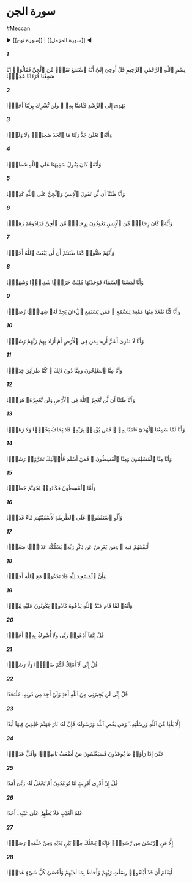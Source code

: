 # سورة الجن
#Meccan
▶ [[سورة نوح]] | [[سورة المزمل]] ◀
##### 1
<span class="ayah hovertext" data-hover="بگو به من وحى فرستاده شده است كه گروهى از جن گوش [به قرآن‌] سپردند، سپس گفتند ما قرآنى شگرف را شنيده‌ايم‌">بِسْمِ ٱللَّهِ ٱلرَّحْمَٰنِ ٱلرَّحِيمِ قُلْ أُوحِىَ إِلَىَّ أَنَّهُ ٱسْتَمَعَ نَفَرٌۭ مِّنَ ٱلْجِنِّ فَقَالُوٓا۟ إِنَّا سَمِعْنَا قُرْءَانًا عَجَبًۭا</span>
##### 2
<span class="ayah hovertext" data-hover="كه به راستى راه مى‌نمايد، آنگاه به آن ايمان آورديم، و هرگز براى پروردگارمان كسى را شريك نمى‌آوريم‌">يَهْدِىٓ إِلَى ٱلرُّشْدِ فَـَٔامَنَّا بِهِۦ ۖ وَلَن نُّشْرِكَ بِرَبِّنَآ أَحَدًۭا</span>
##### 3
<span class="ayah hovertext" data-hover="و حقا كه بلند است شان پروردگار ما، نه همسرى برگزيده است، و نه فرزندى‌">وَأَنَّهُۥ تَعَٰلَىٰ جَدُّ رَبِّنَا مَا ٱتَّخَذَ صَٰحِبَةًۭ وَلَا وَلَدًۭا</span>
##### 4
<span class="ayah hovertext" data-hover="و نادان ما بود كه در حق خداوند، پريشان مى‌گفت‌">وَأَنَّهُۥ كَانَ يَقُولُ سَفِيهُنَا عَلَى ٱللَّهِ شَطَطًۭا</span>
##### 5
<span class="ayah hovertext" data-hover="و ما چنين مى‌پنداشتيم كه انس و جن هرگز بر خداوند دروغ نمى‌بندند">وَأَنَّا ظَنَنَّآ أَن لَّن تَقُولَ ٱلْإِنسُ وَٱلْجِنُّ عَلَى ٱللَّهِ كَذِبًۭا</span>
##### 6
<span class="ayah hovertext" data-hover="و چنين بود كه مردانى از انسانها به مردانى از جنيان پناه مى‌بردند، و بر سركشى آنان مى‌افزودند">وَأَنَّهُۥ كَانَ رِجَالٌۭ مِّنَ ٱلْإِنسِ يَعُوذُونَ بِرِجَالٍۢ مِّنَ ٱلْجِنِّ فَزَادُوهُمْ رَهَقًۭا</span>
##### 7
<span class="ayah hovertext" data-hover="و آنان نيز مى‌پنداشتند همچنانكه شما مى‌پنداريد كه خداوند هرگز كسى را [به حشر يا پيامبرى‌] بر نمى‌انگيزد">وَأَنَّهُمْ ظَنُّوا۟ كَمَا ظَنَنتُمْ أَن لَّن يَبْعَثَ ٱللَّهُ أَحَدًۭا</span>
##### 8
<span class="ayah hovertext" data-hover="و ما در آسمان جستيم و آن را سرشار از نگهبانان نيرومند و شهابها يافتيم‌">وَأَنَّا لَمَسْنَا ٱلسَّمَآءَ فَوَجَدْنَٰهَا مُلِئَتْ حَرَسًۭا شَدِيدًۭا وَشُهُبًۭا</span>
##### 9
<span class="ayah hovertext" data-hover="و ما خود در نشستنگاههايى براى [دزديده‌] شنيدن از آن مى‌نشستيم، اما اكنون هر كس گوش بسپارد، شهابى در كمين خود يابد">وَأَنَّا كُنَّا نَقْعُدُ مِنْهَا مَقَٰعِدَ لِلسَّمْعِ ۖ فَمَن يَسْتَمِعِ ٱلْءَانَ يَجِدْ لَهُۥ شِهَابًۭا رَّصَدًۭا</span>
##### 10
<span class="ayah hovertext" data-hover="و ما خود نمى‌دانيم كه در حق زمينيان شر خواسته شده است، يا پروردگارشان در حق آنان رهيافت خواسته است‌">وَأَنَّا لَا نَدْرِىٓ أَشَرٌّ أُرِيدَ بِمَن فِى ٱلْأَرْضِ أَمْ أَرَادَ بِهِمْ رَبُّهُمْ رَشَدًۭا</span>
##### 11
<span class="ayah hovertext" data-hover="و از ميان ما هم صالحان هست و هم از ميان ما جز اين، ما [روندگان‌] راههاى گوناگونيم‌">وَأَنَّا مِنَّا ٱلصَّٰلِحُونَ وَمِنَّا دُونَ ذَٰلِكَ ۖ كُنَّا طَرَآئِقَ قِدَدًۭا</span>
##### 12
<span class="ayah hovertext" data-hover="و ما يقين داشتيم كه هرگز در زمين از خداوند گزير و گريزى نداريم‌">وَأَنَّا ظَنَنَّآ أَن لَّن نُّعْجِزَ ٱللَّهَ فِى ٱلْأَرْضِ وَلَن نُّعْجِزَهُۥ هَرَبًۭا</span>
##### 13
<span class="ayah hovertext" data-hover="و ما چون [پيام‌] هدايت را شنيديم، به آن ايمان آورديم، پس هر كس به پروردگارش ايمان آورد، نه از نقصانى بيم داشته باشد، و نه از ستمى‌">وَأَنَّا لَمَّا سَمِعْنَا ٱلْهُدَىٰٓ ءَامَنَّا بِهِۦ ۖ فَمَن يُؤْمِنۢ بِرَبِّهِۦ فَلَا يَخَافُ بَخْسًۭا وَلَا رَهَقًۭا</span>
##### 14
<span class="ayah hovertext" data-hover="و جمعى از ميان ما مسلمان است، و جمعى كژراه، پس كسانى كه اسلام آورند، آنانند كه هدايت جسته‌اند">وَأَنَّا مِنَّا ٱلْمُسْلِمُونَ وَمِنَّا ٱلْقَٰسِطُونَ ۖ فَمَنْ أَسْلَمَ فَأُو۟لَٰٓئِكَ تَحَرَّوْا۟ رَشَدًۭا</span>
##### 15
<span class="ayah hovertext" data-hover="و اما كژراهان همانا هيزم جهنمند">وَأَمَّا ٱلْقَٰسِطُونَ فَكَانُوا۟ لِجَهَنَّمَ حَطَبًۭا</span>
##### 16
<span class="ayah hovertext" data-hover="و اگر در شيوه‌[ى ناصواب‌] پايدارى ورزند [از روى استدراج‌] آنان را آب [و امكانات‌] فراوان ارزانى مى‌داريم‌">وَأَلَّوِ ٱسْتَقَٰمُوا۟ عَلَى ٱلطَّرِيقَةِ لَأَسْقَيْنَٰهُم مَّآءً غَدَقًۭا</span>
##### 17
<span class="ayah hovertext" data-hover="تا سرانجام در آن بيازماييمشان، و هر كس از ياد پروردگارش دل بگرداند، او را به عذابى سهمگين بكشاند">لِّنَفْتِنَهُمْ فِيهِ ۚ وَمَن يُعْرِضْ عَن ذِكْرِ رَبِّهِۦ يَسْلُكْهُ عَذَابًۭا صَعَدًۭا</span>
##### 18
<span class="ayah hovertext" data-hover="و همه مسجدها خاص خداوند است، پس در جنب خداوند هيچ كس را [به پرستش‌] مخوان‌">وَأَنَّ ٱلْمَسَٰجِدَ لِلَّهِ فَلَا تَدْعُوا۟ مَعَ ٱللَّهِ أَحَدًۭا</span>
##### 19
<span class="ayah hovertext" data-hover="و چنين بود كه چون بنده خدا [محمد -ص-] او را به نيايش مى‌خواند، نزديكشان بود كه بر سر او بريزند">وَأَنَّهُۥ لَمَّا قَامَ عَبْدُ ٱللَّهِ يَدْعُوهُ كَادُوا۟ يَكُونُونَ عَلَيْهِ لِبَدًۭا</span>
##### 20
<span class="ayah hovertext" data-hover="بگو فقط پروردگارم را به نيايش مى‌خوانم و هيچ كس را شريك او نمى‌شمارم‌">قُلْ إِنَّمَآ أَدْعُوا۟ رَبِّى وَلَآ أُشْرِكُ بِهِۦٓ أَحَدًۭا</span>
##### 21
<span class="ayah hovertext" data-hover="بگو من نه صاحب اختيار زيانى براى شما هستم، نه سامانى‌">قُلْ إِنِّى لَآ أَمْلِكُ لَكُمْ ضَرًّۭا وَلَا رَشَدًۭا</span>
##### 22
<span class="ayah hovertext" data-hover="بگو هيچ كس نيست كه هرگز مرا در برابر خداوند پناه دهد، و هرگز بجز او پناهى نمى‌يابم‌">قُلْ إِنِّى لَن يُجِيرَنِى مِنَ ٱللَّهِ أَحَدٌۭ وَلَنْ أَجِدَ مِن دُونِهِۦ مُلْتَحَدًا</span>
##### 23
<span class="ayah hovertext" data-hover="[در اختيار ندارم‌] مگر پيامى از جانب خداوند و رسالت او، و هر كس از خداوند و پيامبر او سرپيچى كند، او راست آتش دوزخ كه جاودانه در آن ماند">إِلَّا بَلَٰغًۭا مِّنَ ٱللَّهِ وَرِسَٰلَٰتِهِۦ ۚ وَمَن يَعْصِ ٱللَّهَ وَرَسُولَهُۥ فَإِنَّ لَهُۥ نَارَ جَهَنَّمَ خَٰلِدِينَ فِيهَآ أَبَدًا</span>
##### 24
<span class="ayah hovertext" data-hover="تا هنگامى رسد كه آنچه به آنان وعده داده شده است، ببينند، و زودا بدانند كه چه كسى سست ياورتر و اندك سپاه‌تر است‌">حَتَّىٰٓ إِذَا رَأَوْا۟ مَا يُوعَدُونَ فَسَيَعْلَمُونَ مَنْ أَضْعَفُ نَاصِرًۭا وَأَقَلُّ عَدَدًۭا</span>
##### 25
<span class="ayah hovertext" data-hover="بگو نمى‌دانم آنچه به شما وعده داده‌اند نزديك است، يا پروردگار من براى آن فاصله‌اى [دراز] قرار داده است‌">قُلْ إِنْ أَدْرِىٓ أَقَرِيبٌۭ مَّا تُوعَدُونَ أَمْ يَجْعَلُ لَهُۥ رَبِّىٓ أَمَدًا</span>
##### 26
<span class="ayah hovertext" data-hover="اوست داناى [راز] پنهان، كه هيچ كس را از غيب خويش آگاه نمى‌سازد">عَٰلِمُ ٱلْغَيْبِ فَلَا يُظْهِرُ عَلَىٰ غَيْبِهِۦٓ أَحَدًا</span>
##### 27
<span class="ayah hovertext" data-hover="مگر پيامبرى كه او بپسندد، كه پيشاپيش و پشت سر او نگهبانانى راه دهد">إِلَّا مَنِ ٱرْتَضَىٰ مِن رَّسُولٍۢ فَإِنَّهُۥ يَسْلُكُ مِنۢ بَيْنِ يَدَيْهِ وَمِنْ خَلْفِهِۦ رَصَدًۭا</span>
##### 28
<span class="ayah hovertext" data-hover="تا معلوم بدارد كه رسالت پروردگارشان را گزارده‌اند و به آنچه نزد آنان است احاطه دارد، و هر چيز را به شماره مى‌شمارد">لِّيَعْلَمَ أَن قَدْ أَبْلَغُوا۟ رِسَٰلَٰتِ رَبِّهِمْ وَأَحَاطَ بِمَا لَدَيْهِمْ وَأَحْصَىٰ كُلَّ شَىْءٍ عَدَدًۢا</span>
